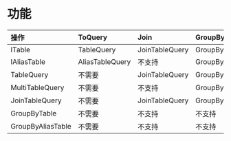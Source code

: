 ﻿# 功能

|操作|ToQuery|Join|GroupBy|ToFetch|ToSelect|ToUpdate|ToDelete|ToInsert|
|:--|:--|:--|:--|:--|:--|:--|:--|:--|
|ITable|TableQuery|JoinTableQuery|GroupByTable|TableFetch|TableSelect|TableUpdate|TableDelete|SingleInsert|
|IAliasTable|AliasTableQuery|不支持|GroupByAliasTable|AliasTableFetch|AliasTableSelect|AliasTableUpdate|AliasTableDelete|不支持|
|TableQuery|不需要|JoinTableQuery|GroupByTable|TableFetch|TableSelect|TableUpdate|TableDelete|先ToSelect|
|MultiTableQuery|不需要|不支持|GroupByMultiQuery|GroupByMultiFetch|MultiTableSelect|MultiTableUpdate|MultiTableDelete|先ToSelect|
|JoinTableQuery|不需要|JoinTableQuery|GroupByMultiQuery|GroupByMultiFetch|MultiTableSelect|MultiTableUpdate|MultiTableDelete|先ToSelect|
|GroupByTable|不需要|不支持|不支持|GroupByTableFetch|GroupByTableSelect|不支持|不支持|先ToSelect|
|GroupByAliasTable|不需要|不支持|不支持|GroupByAliasTableFetch|GroupByAliasTableSelect|不支持|不支持|先ToSelect|
